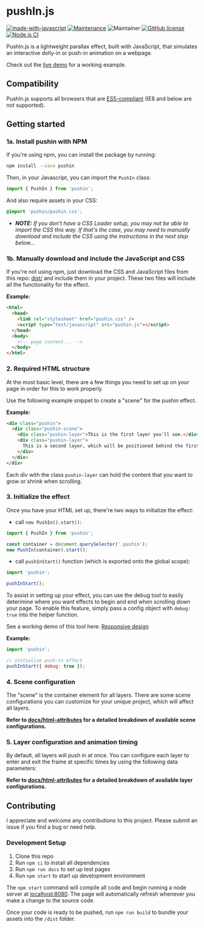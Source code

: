 # pushIn.js

[![made-with-javascript](https://img.shields.io/badge/Made%20with-JavaScript-1f425f.svg)](https://www.javascript.com)
[![Maintenance](https://img.shields.io/badge/Maintained%3F-yes-green.svg)](https://github.com/nateplusplus/pushin-js/graphs/commit-activity)
![Maintainer](https://img.shields.io/badge/maintainer-nateplusplus-blue)
[![GitHub license](https://img.shields.io/github/license/nateplusplus/pushin-js.svg)](https://github.com/nateplusplus/pushin-js/blob/main/LICENSE)
[![Node.js CI](https://github.com/nateplusplus/pushIn-js/actions/workflows/node.js.yml/badge.svg)](https://github.com/nateplusplus/pushIn-js/actions/workflows/node.js.yml)

PushIn.js is a lightweight parallax effect, built with JavaScript, that simulates an interactive dolly-in or push-in animation on a webpage.

Check out the [live demo](http://nateplusplus.github.io/pushIn-js/) for a working example.

## Compatibility

PushIn.js supports all browsers that are [ES5-compliant](http://kangax.github.io/compat-table/es5/) (IE8 and below are not supported).

## Getting started

### 1a. Install pushin with NPM

If you're using npm, you can install the package by running:

```bash
npm install --save pushin
```

Then, in your Javascript, you can import the `PushIn` class:

```js
import { PushIn } from 'pushin';
```

And also require assets in your CSS:

```css
@import 'pushin/pushin.css';
```

- _**NOTE:** If you don't have a CSS Loader setup, you may not be able to import the CSS this way. If that's the case, you may need to manually download and include the CSS using the instructions in the next step below..._

### 1b. Manually download and include the JavaScript and CSS

If you're not using npm, just download the CSS and JavaScript files from this repo: [dist/](dist/) and include them in your project. These two files will include all the functionality for the effect.

**Example:**

```html
<html>
  <head>
    <link rel="stylesheet" href="pushin.css" />
    <script type="text/javascript" src="pushin.js"></script>
  </head>
  <body>
    <!-- page content... -->
  </body>
</html>
```

### 2. Required HTML structure

At the most basic level, there are a few things you need to set up on your page in order for this to work properly.

Use the following example snippet to create a "scene" for the pushin effect.

**Example:**

```html
<div class="pushin">
  <div class="pushin-scene">
    <div class="pushin-layer">This is the first layer you'll see.</div>
    <div class="pushin-layer">
      This is a second layer, which will be positioned behind the first one.
    </div>
  </div>
</div>
```

Each div with the class `pushin-layer` can hold the content that you want to grow or shrink when scrolling.

### 3. Initialize the effect

Once you have your HTML set up, there're two ways to initialize the effect:

- call `new PushIn().start()`:

```js
import { PushIn } from 'pushin';

const container = document.querySelector('.pushin');
new PushIn(container).start();
```

- call `pushInStart()` function (which is exported onto the global scope):

```js
import 'pushin';

pushInStart();
```

To assist in setting up your effect, you can use the debug tool to easily deterimine where you want effects to begin and end when scrolling down your page. To enable this feature, simply pass a config object with `debug: true` into the helper function.

See a working demo of this tool here: [Responsive design](http://nateplusplus.github.io/pushIn-js/responsive.html)

**Example:**

```js
import 'pushin';

// initialize push-in effect
pushInStart({ debug: true });
```

### 4. Scene configuration

The "scene" is the container element for all layers. There are some scene configurations you can customize for your unique project, which will affect all layers.

**Refer to [docs/html-attributes](docs/html-attributes.md) for a detailed breakdown of available scene configurations.**

### 5. Layer configuration and animation timing

By default, all layers will push in at once. You can configure each layer to enter and exit the frame at specific times by using the following data parameters:

**Refer to [docs/html-attributes](docs/html-attributes.md) for a detailed breakdown of available layer configurations.**

## Contributing

I appreciate and welcome any contributions to this project. Please submit an issue if you find a bug or need help.

### Development Setup

1. Clone this repo
2. Run `npm ci` to install all dependencies
3. Run `npm run docs` to set up test pages
4. Run `npm start` to start up development environment

The `npm start` command will compile all code and begin running a node server at [localhost:8080](). The page will automatically refresh whenever you make a change to the source code.

Once your code is ready to be pushed, run `npm run build` to bundle your assets into the `/dist` folder.
